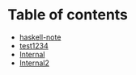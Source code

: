 # Table of contents

* [haskell-note](README.md)
* [test1234](test.md)
* [Internal](internal.md)
* [Internal2](internal-1.md)

